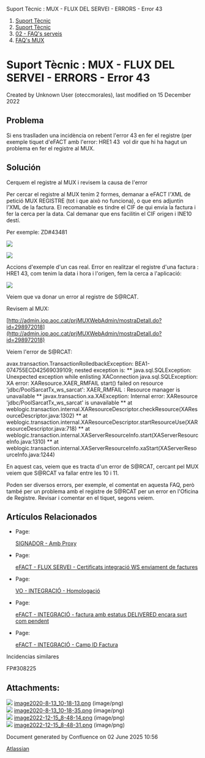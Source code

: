 Suport Tècnic : MUX - FLUX DEL SERVEI - ERRORS - Error 43  

1.  [Suport Tècnic](index.html)
2.  [Suport Tècnic](13893782.html)
3.  [02 - FAQ's serveis](26313393.html)
4.  [FAQ's MUX](28705591.html)

Suport Tècnic : MUX - FLUX DEL SERVEI - ERRORS - Error 43
=========================================================

Created by Unknown User (oteccmorales), last modified on 15 December 2022

Problema
--------

Si ens traslladen una incidència on rebent l'error 43 en fer el registre (per exemple tiquet d'eFACT amb l'error: HRE1 43  vol dir que hi ha hagut un problema en fer el registre al MUX.

Solución
--------

Cerquem el registre al MUX i revisem la causa de l'error

Per cercar el registre al MUX tenim 2 formes, demanar a eFACT l'XML de petició MUX REGISTRE (tot i que això no funciona), o que ens adjuntin l'XML de la factura. El recomanable es tindre el CIF de qui envia la factura i fer la cerca per la data. Cal demanar que ens facilitin el CIF origen i INE10 destí.

Per exemple: ZD#43481 

![](attachments/28705662/81855220.png)

![](attachments/28705662/81855219.png)

Accions d'exemple d'un cas real. Error en realitzar el registre d'una factura : HRE1 43, com tenim la data i hora i l'origen, fem la cerca a l'aplicació:

![](attachments/28705662/41518648.png)

  

Veiem que va donar un error al registre de S@RCAT.

Revisem al MUX:

[http://admin.iop.aoc.cat/prjMUXWebAdmin/mostraDetall.do?id=298972018](http://admin.iop.aoc.cat/prjMUXWebAdmin/mostraDetall.do?id=298972018)

  

Veiem l'error de S@RCAT:

avax.transaction.TransactionRolledbackException: BEA1-074755ECD42569039109; nested exception is: \*\* java.sql.SQLException: Unexpected exception while enlisting XAConnection java.sql.SQLException: XA error: XAResource.XAER\_RMFAIL start() failed on resource 'jdbc/PoolSarcatTx\_ws\_sarcat': XAER\_RMFAIL : Resource manager is unavailable \*\* javax.transaction.xa.XAException: Internal error: XAResource 'jdbc/PoolSarcatTx\_ws\_sarcat' is unavailable \*\* at weblogic.transaction.internal.XAResourceDescriptor.checkResource(XAResourceDescriptor.java:1302) \*\* at weblogic.transaction.internal.XAResourceDescriptor.startResourceUse(XAResourceDescriptor.java:718) \*\* at weblogic.transaction.internal.XAServerResourceInfo.start(XAServerResourceInfo.java:1310) \*\* at weblogic.transaction.internal.XAServerResourceInfo.xaStart(XAServerResourceInfo.java:1244)

  

En aquest cas, veiem que es tracta d'un error de S@RCAT, cercant pel MUX veiem que S@RCAT va fallar entre les 10 i 11.

Poden ser diversos errors, per exemple, el comentat en aquesta FAQ, però també per un problema amb el registre de S@RCAT per un error en l'Oficina de Registre. Revisar i comentar en el tiquet, segons veiem.

  

  

Artículos Relacionados
----------------------

*   Page:
    
    [SIGNADOR - Amb Proxy](/display/SII/SIGNADOR+-++Amb+Proxy)
    
*   Page:
    
    [eFACT - FLUX SERVEI - Certificats integració WS enviament de factures](/pages/viewpage.action?pageId=127598642)
    
*   Page:
    
    [VO - INTEGRACIÓ - Homologació](/pages/viewpage.action?pageId=41523680)
    
*   Page:
    
    [eFACT - INTEGRACIÓ - factura amb estatus DELIVERED encara surt com pendent](/pages/viewpage.action?pageId=127598629)
    
*   Page:
    
    [eFACT - INTEGRACIÓ - Camp ID Factura](/pages/viewpage.action?pageId=127598632)
    

  

Incidencias similares

FP#308225 

  

Attachments:
------------

![](images/icons/bullet_blue.gif) [image2020-8-13\_10-18-13.png](attachments/28705662/41518647.png) (image/png)  
![](images/icons/bullet_blue.gif) [image2020-8-13\_10-18-35.png](attachments/28705662/41518648.png) (image/png)  
![](images/icons/bullet_blue.gif) [image2022-12-15\_8-48-14.png](attachments/28705662/81855219.png) (image/png)  
![](images/icons/bullet_blue.gif) [image2022-12-15\_8-48-31.png](attachments/28705662/81855220.png) (image/png)  

Document generated by Confluence on 02 June 2025 10:56

[Atlassian](http://www.atlassian.com/)